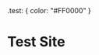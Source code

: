 <head>
  <css>
    .test: {
      color: "#FF0000"
    }
  </css>
  <title>Sombrero Worm Test Site</title>
</head>

# Test Site
